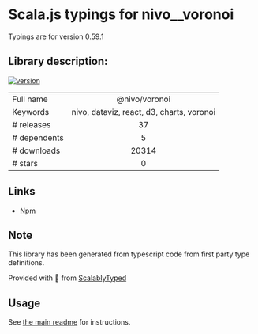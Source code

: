 
# Scala.js typings for nivo__voronoi

Typings are for version 0.59.1

## Library description:
[![version](https://img.shields.io/npm/v/@nivo/voronoi.svg?style=flat-square)](https://www.npmjs.com/package/@nivo/voronoi)

|                    |                 |
| ------------------ | :-------------: |
| Full name          | @nivo/voronoi |
| Keywords           | nivo, dataviz, react, d3, charts, voronoi |
| # releases         | 37 |
| # dependents       | 5 |
| # downloads        | 20314 |
| # stars            | 0 |

## Links
- [Npm](https://www.npmjs.com/package/%40nivo%2Fvoronoi)
    


## Note
This library has been generated from typescript code from first party type definitions.

Provided with :purple_heart: from [ScalablyTyped](https://github.com/oyvindberg/ScalablyTyped)

## Usage
See [the main readme](../../readme.md) for instructions.


